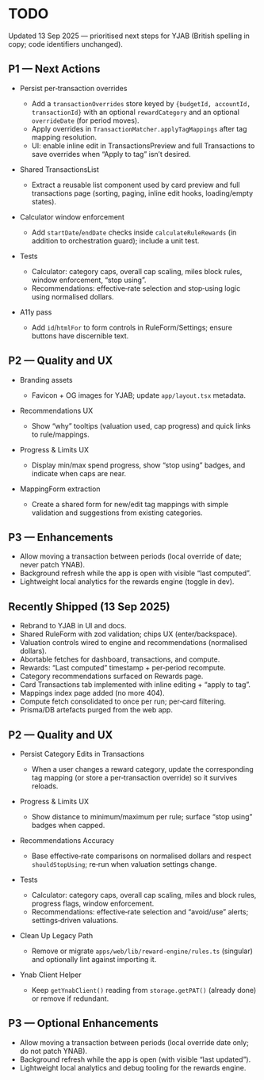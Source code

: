 # TODO

Updated 13 Sep 2025 — prioritised next steps for YJAB (British spelling in copy; code identifiers unchanged).

## P1 — Next Actions
- Persist per‑transaction overrides
  - Add a `transactionOverrides` store keyed by `{budgetId, accountId, transactionId}` with an optional `rewardCategory` and an optional `overrideDate` (for period moves).
  - Apply overrides in `TransactionMatcher.applyTagMappings` after tag mapping resolution.
  - UI: enable inline edit in TransactionsPreview and full Transactions to save overrides when “Apply to tag” isn’t desired.

- Shared TransactionsList
  - Extract a reusable list component used by card preview and full transactions page (sorting, paging, inline edit hooks, loading/empty states).

- Calculator window enforcement
  - Add `startDate`/`endDate` checks inside `calculateRuleRewards` (in addition to orchestration guard); include a unit test.

- Tests
  - Calculator: category caps, overall cap scaling, miles block rules, window enforcement, “stop using”.
  - Recommendations: effective‑rate selection and stop‑using logic using normalised dollars.

- A11y pass
  - Add `id`/`htmlFor` to form controls in RuleForm/Settings; ensure buttons have discernible text.

## P2 — Quality and UX
- Branding assets
  - Favicon + OG images for YJAB; update `app/layout.tsx` metadata.

- Recommendations UX
  - Show “why” tooltips (valuation used, cap progress) and quick links to rule/mappings.

- Progress & Limits UX
  - Display min/max spend progress, show “stop using” badges, and indicate when caps are near.

- MappingForm extraction
  - Create a shared form for new/edit tag mappings with simple validation and suggestions from existing categories.

## P3 — Enhancements
- Allow moving a transaction between periods (local override of date; never patch YNAB).
- Background refresh while the app is open with visible “last computed”.
- Lightweight local analytics for the rewards engine (toggle in dev).

## Recently Shipped (13 Sep 2025)
- Rebrand to YJAB in UI and docs.
- Shared RuleForm with zod validation; chips UX (enter/backspace).
- Valuation controls wired to engine and recommendations (normalised dollars).
- Abortable fetches for dashboard, transactions, and compute.
- Rewards: “Last computed” timestamp + per‑period recompute.
- Category recommendations surfaced on Rewards page.
- Card Transactions tab implemented with inline editing + “apply to tag”.
- Mappings index page added (no more 404).
- Compute fetch consolidated to once per run; per‑card filtering.
- Prisma/DB artefacts purged from the web app.

## P2 — Quality and UX
- Persist Category Edits in Transactions
  - When a user changes a reward category, update the corresponding tag mapping (or store a per‑transaction override) so it survives reloads.

- Progress & Limits UX
  - Show distance to minimum/maximum per rule; surface “stop using” badges when capped.

- Recommendations Accuracy
  - Base effective‑rate comparisons on normalised dollars and respect `shouldStopUsing`; re‑run when valuation settings change.

- Tests
  - Calculator: category caps, overall cap scaling, miles and block rules, progress flags, window enforcement.
  - Recommendations: effective‑rate selection and “avoid/use” alerts; settings‑driven valuations.

- Clean Up Legacy Path
  - Remove or migrate `apps/web/lib/reward-engine/rules.ts` (singular) and optionally lint against importing it.

- Ynab Client Helper
  - Keep `getYnabClient()` reading from `storage.getPAT()` (already done) or remove if redundant.

## P3 — Optional Enhancements
- Allow moving a transaction between periods (local override date only; do not patch YNAB).
- Background refresh while the app is open (with visible “last updated”).
- Lightweight local analytics and debug tooling for the rewards engine.
